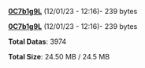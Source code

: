 [**0C7b1g9L**](/data/0C7b1g9L.txt) (12/01/23 - 12:16)- 239 bytes

[**0C7b1g9L**](/data/0C7b1g9L.txt) (12/01/23 - 12:16)- 239 bytes

**Total Datas**: 3974

**Total Size**: 24.50 MB / 24.5 MB